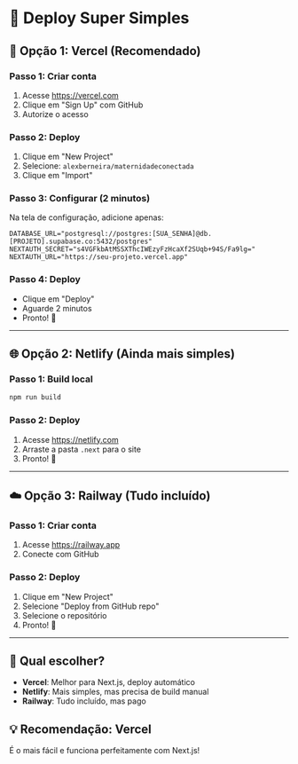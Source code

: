 # 🚀 Deploy Super Simples

## 🎯 **Opção 1: Vercel (Recomendado)**

### **Passo 1: Criar conta**
1. Acesse https://vercel.com
2. Clique em "Sign Up" com GitHub
3. Autorize o acesso

### **Passo 2: Deploy**
1. Clique em "New Project"
2. Selecione: `alexberneira/maternidadeconectada`
3. Clique em "Import"

### **Passo 3: Configurar (2 minutos)**
Na tela de configuração, adicione apenas:

```env
DATABASE_URL="postgresql://postgres:[SUA_SENHA]@db.[PROJETO].supabase.co:5432/postgres"
NEXTAUTH_SECRET="s4VGFkbAtMSSXThcIWEzyFzHcaXf2SUqb+94S/Fa9lg="
NEXTAUTH_URL="https://seu-projeto.vercel.app"
```

### **Passo 4: Deploy**
- Clique em "Deploy"
- Aguarde 2 minutos
- Pronto! 🎉

---

## 🌐 **Opção 2: Netlify (Ainda mais simples)**

### **Passo 1: Build local**
```bash
npm run build
```

### **Passo 2: Deploy**
1. Acesse https://netlify.com
2. Arraste a pasta `.next` para o site
3. Pronto! 🎉

---

## ☁️ **Opção 3: Railway (Tudo incluído)**

### **Passo 1: Criar conta**
1. Acesse https://railway.app
2. Conecte com GitHub

### **Passo 2: Deploy**
1. Clique em "New Project"
2. Selecione "Deploy from GitHub repo"
3. Selecione o repositório
4. Pronto! 🎉

---

## 🎯 **Qual escolher?**

- **Vercel**: Melhor para Next.js, deploy automático
- **Netlify**: Mais simples, mas precisa de build manual
- **Railway**: Tudo incluído, mas pago

## 💡 **Recomendação: Vercel**

É o mais fácil e funciona perfeitamente com Next.js! 
